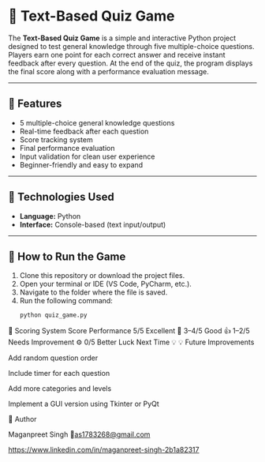 # 🧠 Text-Based Quiz Game

The **Text-Based Quiz Game** is a simple and interactive Python project designed to test general knowledge through five multiple-choice questions. Players earn one point for each correct answer and receive instant feedback after every question. At the end of the quiz, the program displays the final score along with a performance evaluation message.

---

## 🎯 Features
- 5 multiple-choice general knowledge questions  
- Real-time feedback after each question  
- Score tracking system  
- Final performance evaluation  
- Input validation for clean user experience  
- Beginner-friendly and easy to expand  

---

## 🧩 Technologies Used
- **Language:** Python  
- **Interface:** Console-based (text input/output)  

---

## 🚀 How to Run the Game
1. Clone this repository or download the project files.  
2. Open your terminal or IDE (VS Code, PyCharm, etc.).  
3. Navigate to the folder where the file is saved.  
4. Run the following command:
   ```bash
   python quiz_game.py
🏁 Scoring System
Score	Performance
5/5	Excellent 🎉
3–4/5	Good 👍
1–2/5	Needs Improvement ⚙️
0/5	Better Luck Next Time 💡
💡 Future Improvements

Add random question order

Include timer for each question

Add more categories and levels

Implement a GUI version using Tkinter or PyQt

👤 Author

Maganpreet Singh
📧as1783268@gmail.com

https://www.linkedin.com/in/maganpreet-singh-2b1a82317
